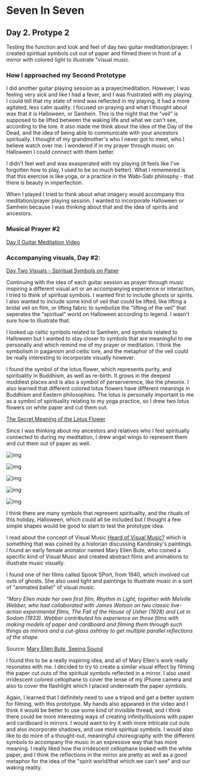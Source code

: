# Seven In Seven 

## Day 2. Protype 2

Testing the function and look and feel of day two guitar meditation/prayer. I created spiritual symbols cut out of paper and filmed them in front of a mirror with colored light to illustrate "visual music.

### How I approached my Second Prototype

I did another guitar playing session as a prayer/meditation. However, I was feeling very sick and like I had a fever, and I was frustrated with my playing. I could tell that my state of mind was reflected in my playing, it had a more agitated, less calm quality. I focused on praying and what I thought about was that it is Halloween, or Samhein. This is the night that the "veil" is supposed to be lifted between the waking life and what we can't see, according to the lore. It also made me think about the idea of the Day of the Dead, and the idea of being able to communicate with your ancestors spiritually. I thought of my grandmother's who I never got to meet, who I believe watch over me. I wondered if in my prayer through music on Halloween I could connect with them better. 

I didn't feel well and was exasperated with my playing (it feels like I've forgotten how to play, I used to be so much better). What I rememered is that this exercise is like yoga, or a practice in the Wabi-Sabi philosphy - that there is beauty in imperfection. 

When I played I tried to think about what imagery would accompany this meditation/prayer playing session. I wanted to incorporate Halloween or Samhein because I was thinking about that and the idea of spirits and ancestors. 

### Musical Prayer #2

[Day II Guitar Meditation Video](https://www.youtube.com/watch?v=ONFS-ZlYcek)

### Accompanying visuals, Day #2:

[Day Two Visuals - Spiritual Symbols on Paper](https://www.youtube.com/watch?v=KJ63vhV7CMo)

Continuing with the idea of each guitar session as prayer through music inspiring a different visual art or an accompanying experience or interaction, I tried to think of spiritual symbols. I wanted first to include ghosts or spirits. I also wanted to include some kind of veil that could be lifted, like lifting a bridal veil on film, or lifting fabric to symbolize the "lifting of the veil" that seperates the "spiritual" world on Halloween according to legend. I wasn't sure how to illustrate that.

I looked up celtic symbols related to Samhein, and symbols related to Halloween but I wanted to stay closer to symbols that are meaningful to me personally and which remind me of my prayer or meditation. I think the symbolism in paganism and celtic lore, and the metaphor of the veil could be really interesting to incorporate visually however. 

I found the symbol of the lotus flower, which represents purity, and spirituality in Buddhism, as well as re-birth. It grows in the deepest muddiest places and is also a symbol of perserverence, like the pheonix. I also learned that different colored lotus flowers have different meanings in Buddhism and Eastern philosophies. The lotus is personally important to me as a symbol of spirituality relating to my yoga practice, so I drew two lotus flowers on white paper and cut them out. 

[The Secret Meaning of the Lotus Flower](https://www.townandcountrymag.com/leisure/arts-and-culture/a9550430/lotus-flower-meaning/)

Since I was thinking about my ancestors and relatives who I feel spiritually connected to during my meditation, I drew angel wings to represent them and cut them out of paper as well. 


![img](img/cutout1.HEIC)

![img](img/cutout2.HEIC)

![img](img/cutout3.HEIC)

![img](img/cutout4.HEIC)

![img](img/cutout5.HEIC)

I think there are many symbols that represent spirituality, and the rituals of this holiday, Halloween, which could all be included but I thought a few simple shapes would be good to start to test the prototype idea. 

I read about the concept of Visual Music [Heard of Visual Music?](https://www.wired.com/2011/05/visual-music-paul-prudence/) which is something that was coined by a historian discussing Kandinsky's paintings. I found an early female animator named Mary Ellen Bute, who coined a specific kind of Visual Music and created abstract films and animations to illustrate music visually. 

I found one of her films called Spook SPort, from 1940, which involved cut outs of ghosts. She also used light and paintings to illustrate music in a sort of "animated ballet" of visual music. 

*"Mary Ellen made her own first film, _Rhythm in Light_, together with Melville Webber, who had collaborated with James Watson on two classic live-action experimental films, _The Fall of the House of Usher (1928)_ and _Lot in Sodom (1933)._ Webber contributed his experience on those films with making models of paper and cardboard and filming them through such things as mirrors and a cut-glass ashtray to get multiple parallel reflections of the shape.*

Source: [Mary Ellen Bute, Seeing Sound](https://www.awn.com/mag/issue1.2/articles1.2/moritz1.2.html)

I found this to be a really inspiring idea, and all of Mary Ellen's work really resonates with me. I decided to try to create a similar visual effect by filming the paper cut outs of the spiritual symbols reflected in a mirror. I also used irridescent colored cellophane to cover the lense of my iPhone camera and also to cover the flashlight which I placed underneath the paper symbols. 

Again, I learned that I definitely need to use a tripod and get a better system for filming, with this prototype. My hands also appeared in the video and I think it would be better to use some kind of invisible thread, and I think there could be more interesting ways of creating infinity/illusions with paper and cardboard in mirrors. I would want to try it with more intricate cut outs and also incorporate shadows, and use more spiritual symbols. I would also like to do more of a thought-out, meaningful choreography with the different symbols to accompany the music in an expressive way that has more meaning. I really liked how the irridescent cellophane looked with the white paper, and I think the reflections in the mirror are pretty as well as a good metaphor for the idea of the "spirit world/that which we can't see" and our waking reality. 








